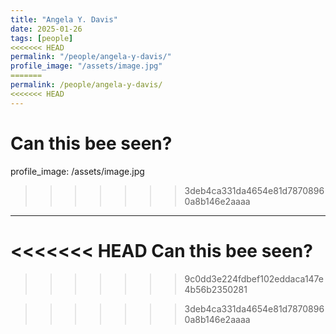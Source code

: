 ```yaml
---
title: "Angela Y. Davis"
date: 2025-01-26
tags: [people]
<<<<<<< HEAD
permalink: "/people/angela-y-davis/"
profile_image: "/assets/image.jpg"
=======
permalink: /people/angela-y-davis/
<<<<<<< HEAD
---
```

Can this bee seen?
=======
profile_image: /assets/image.jpg
>>>>>>> 3deb4ca331da4654e81d78708960a8b146e2aaaa
---
<<<<<<< HEAD
Can this bee seen?
=======
>>>>>>> 9c0dd3e224fdbef102eddaca147e4b56b2350281

>>>>>>> 3deb4ca331da4654e81d78708960a8b146e2aaaa